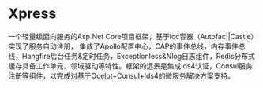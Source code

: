 # Xpress
一个轻量级面向服务的Asp.Net Core项目框架，基于Ioc容器（Autofac||Castle）实现了服务自动注册，  集成了Apollo配置中心，CAP的事件总线，内存事件总线，Hangfire后台任务&amp;定时任务，Exceptionless&amp;Nlog日志组件，Redis分布式缓存具备工作单元、领域驱动等特性。框架的远景是集成Ids4认证，Consul服务注册等组件，以完成对基于Ocelot+Consul+Ids4的微服务解决方案支持。

